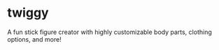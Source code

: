 # twiggy
A fun stick figure creator with highly customizable body parts, clothing options, and more!
